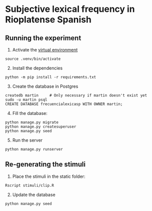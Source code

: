 # Subjective lexical frequency in Rioplatense Spanish

## Running the experiment

1. Activate the [virtual environment](https://docs.python.org/3/library/venv.html)

```
source .venv/bin/activate
```

2. Install the dependencies

```
python -m pip install -r requirements.txt
```

3. Create the database in Postgres

```
createdb martin		# Only necessary if martin doesn't exist yet
sudo -u martin psql
CREATE DATABASE frecuencialexicasp WITH OWNER martin;
```

4. Fill the database:

```
python manage.py migrate
python manage.py createsuperuser
python manage.py seed
```

5. Run the server

```
python manage.py runserver
```

## Re-generating the stimuli

1. Place the stimuli in the static folder:

```
Rscript stimuli/clip.R
```

2. Update the database

```
python manage.py seed
```